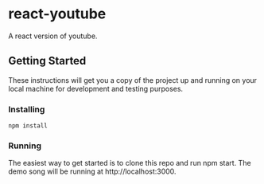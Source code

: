 # react-youtube
A react version of youtube.

## Getting Started

These instructions will get you a copy of the project up and running on your local machine for development and testing purposes.

### Installing


```
npm install
```

### Running

The easiest way to get started is to clone this repo and run npm start. The demo song will be running at http://localhost:3000.